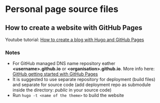 # Personal page source files

## How to create a website with GitHub Pages

Youtube tutorial: [How to create a blog with Hugo and GitHub Pages](https://www.youtube.com/watch?v=LIFvgrRxdt4)

### Notes
- For GitHub managed DNS name repository eather **\<username\>.github.io** or **\<organisation\>.github.io**. More info here: [GitHub getting started with GitHub Pages](https://docs.github.com/en/pages/getting-started-with-github-pages/creating-a-github-pages-**site**) 
- It is suggested to use separate repository for deployment (build files) and separate for source code (add deployment repo as submodule inside the directory: *public* in your source code)
- Run `hugo -t <name of the theme>` to build the website